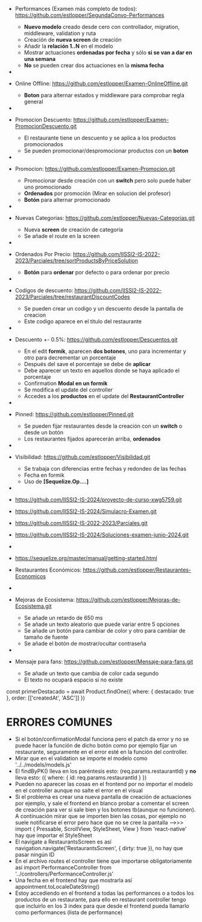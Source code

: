 - Performances (Examen más completo de todos):    https://github.com/estlopper/SegundaConvo-Performances
  - **Nuevo modelo** creado desde cero con controllador, migration, middleware, validation y ruta
  - Creación de **nueva screen** de creación
  - Añadir la **relación 1..N** en el modelo
  - Mostrar actuaciones **ordenadas por fecha** y sólo **si se van a dar en una semana**
  - **No** se pueden crear dos actuaciones en la **misma fecha** 
-
- Online Offline:    https://github.com/estlopper/Examen-OnlineOffline.git
  - **Boton** para alternar estados y middleware para comprobar regla general
-
- Promocion Descuento:    https://github.com/estlopper/Examen-PromocionDescuento.git
  - El restaurante tiene un descuento y se aplica a los productos promocionados
  - Se pueden promocionar/despromocionar productos con un **boton**
-
- Promocion:    https://github.com/estlopper/Examen-Promocion.git
  - Promocionar desde creación con un **switch** pero solo puede haber uno promocionado 
  - **Ordenados** por promoción (Mirar en solucion del profesor)
  - **Botón** para alternar promocionado
-
- Nuevas Categorias:    https://github.com/estlopper/Nuevas-Categorias.git
  - Nueva **screen** de creación de categoría
  - Se añade el route en la screen
-
- Ordenados Por Precio:    https://github.com/IISSI2-IS-2022-2023/Parciales/tree/sortProductsByPriceSolution
  - **Botón** para **ordenar** por defecto o para ordenar por precio
-
- Codigos de descuento:    https://github.com/IISSI2-IS-2022-2023/Parciales/tree/restaurantDiscountCodes
  - Se pueden crear un codigo y un descuento desde la pantalla de creacion
  - Este codigo aparece en el titulo del restaurante
-
- Descuento +- 0.5%:    https://github.com/estlopper/Descuentos.git
  - En el edit **formik**, aparecen **dos botones**, uno para incrementar y otro para decrementar un porcentaje
  - Después del save el porcentaje se debe de **aplicar**
  - Debe aparecer un texto en aquellos donde se haya aplicado el porcentaje
  - Confirmation **Modal en un formik**
  - Se modifica el update del controller
  - Accedes a los **productos** en el update del **RestaurantController**
-
- Pinned:    https://github.com/estlopper/Pinned.git
  - Se pueden fijar restaurantes desde la creación con un **switch** o desde un botón
  - Los restaurantes fijados aparecerán arriba, **ordenados**
- 
- Visibilidad:    https://github.com/estlopper/Visibilidad.git
  - Se trabaja con diferencias entre fechas y redondeo de las fechas
  - Fecha en formik
  - Uso de **[Sequelize.Op....]**
-
- https://github.com/IISSI2-IS-2024/proyecto-de-curso-xwg5759.git
- https://github.com/IISSI2-IS-2024/Simulacro-Examen.git
- https://github.com/IISSI2-IS-2022-2023/Parciales.git
- https://github.com/IISSI2-IS-2024/Soluciones-examen-junio-2024.git
- 
- https://sequelize.org/master/manual/getting-started.html

- Restaurantes Económicos:    https://github.com/estlopper/Restaurantes-Economicos
- 
- Mejoras de Ecosistema:    https://github.com/estlopper/Mejoras-de-Ecosistema.git
  - Se añade un retardo de 650 ms
  - Se añade un texto aleatorio que puede variar entre 5 opciones
  - Se añade un botón para cambiar de color y otro para cambiar de tamaño de fuente
  - Se añade el botón de mostrar/ocultar contraseña
-
- Mensaje para fans:    https://github.com/estlopper/Mensaje-para-fans.git
  - Se añade un texto que cambia de color cada segundo
  - El texto no ocupará espacio si no existe



const primerDestacado = await Product.findOne({ where: { destacado: true }, order: [['createdAt', 'ASC']] })

# ERRORES COMUNES
  - Si el botón/confirmationModal funciona pero el patch da error y no se puede hacer la función de dicho botón como por ejemplo fijar un restaurante, seguramente en el error esté en la función del controller.
  - Mirar que en el validation se importe el modelo como '../../models/models.js'
  - El findByPK() lleva en los paréntesis esto: (req.params.restaurantId)  y **no** lleva esto: ({ where: { id: req.params.restaurantId } })
  - Pueden no aparecer las cosas en el frontend por no importar el modelo en el controller aunque no salte el error en el visual
  - Si el problema es crear una nueva pantalla de creación de actuaciones por ejemplo, y sale el frontend en blanco probar a comentar el screen de creación para ver si sale bien y los botones tb(aunque no funcionen). A continuación mirar que se importen bien las cosas, por ejemplo no suele notificarse el error pero hace que no se cree la pantalla -->>> import { Pressable, ScrollView, StyleSheet, View } from 'react-native' hay que importar el StyleSheet
  - El navigate a RestaurantsScreen es así navigation.navigate('RestaurantsScreen', { dirty: true }), no hay que pasar ningún ID
  - En el archivo routes el controller tiene que importarse obligatoriamente así import PerformanceController from '../controllers/PerformanceController.js'
  - Una fecha en el frontend hay que mostrarla así appointment.toLocaleDateString()
  - Estoy accediendo en el frontend a todas las performances o a todos los productos de un restaurante, para ello en restaurant controller tengo que incluirlo en los 3 index para que desde el frontend pueda llamarlo como performances (lista de performance)


